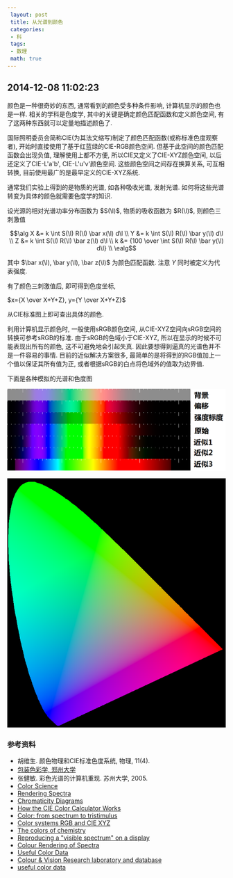 ```yaml
---
 layout: post
 title: 从光谱到颜色
 categories:
 - 科
 tags:
 - 数理
 math: true
---
```


## 2014-12-08 11:02:23

颜色是一种很奇妙的东西, 通常看到的颜色受多种条件影响, 计算机显示的颜色也是一样. 相关的学科是色度学,
其中的关键是确定颜色匹配函数和定义颜色空间, 有了这两种东西就可以定量地描述颜色了.

国际照明委员会简称CIE(为其法文缩写)制定了颜色匹配函数(或称标准色度观察者), 开始时直接使用了基于红蓝绿的CIE-RGB颜色空间.
但基于此空间的颜色匹配函数会出现负值, 理解使用上都不方便, 所以CIE又定义了CIE-XYZ颜色空间, 以后还定义了CIE-L'a'b', 
CIE-L'u'v'颜色空间. 这些颜色空间之间存在换算关系, 可互相转换, 目前使用最广的是最早定义的CIE-XYZ系统.

通常我们实验上得到的是物质的光谱, 如各种吸收光谱, 发射光谱. 如何将这些光谱转变为具体的颜色就需要色度学的知识.

设光源的相对光谱功率分布函数为 $S(\l)$, 物质的吸收函数为 $R(\l)$, 则颜色三刺激值

$$\alg
X &= k \int S(\l) R(\l) \bar x(\l) d\l \\
Y &= k \int S(\l) R(\l) \bar y(\l) d\l \\
Z &= k \int S(\l) R(\l) \bar z(\l) d\l \\
k &= {100 \over \int S(\l) R(\l) \bar y(\l) d\l} \\
\ealg$$

其中 $\bar x(\l), \bar y(\l), \bar z(\l)$ 为颜色匹配函数. 注意 $Y$ 同时被定义为代表强度.

有了颜色三刺激值后, 即可得到色度坐标,

$x={X \over X+Y+Z}, y={Y \over X+Y+Z}$

从CIE标准图上即可查出具体的颜色.

利用计算机显示颜色时, 一般使用sRGB颜色空间, 从CIE-XYZ空间向sRGB空间的转换可参考sRGB的标准.
由于sRGB的色域小于CIE-XYZ, 所以在显示的时候不可能表现出所有的颜色, 这不可避免地会引起失真.
因此要想得到逼真的光谱色并不是一件容易的事情.
目前的近似解决方案很多, 最简单的是将得到的RGB值加上一个值以保证其所有值为正, 或者根据sRGB的白点将色域外的值取为边界值.

下面是各种模拟的光谱和色度图

![](/pic/CIE_光谱.png)

![](/pic/CIE_色度.png)

### 参考资料

- 胡维生. 颜色物理和CIE标准色度系统, 物理, 11(4).
- [包装色彩学, 郑州大学](http://www.cgan.net/book/books/print/packcolor/link/content.htm)
- 张健敏. 彩色光谱的计算机重现. 苏州大学, 2005.
- [Color Science](http://www.midnightkite.com/color.html)
- [Rendering Spectra](http://mintaka.sdsu.edu/GF/explain/optics/rendering.html)
- [Chromaticity Diagrams](http://www.efg2.com/Lab/Graphics/Colors/Chromaticity.htm)
- [How the CIE Color Calculator Works](http://www.brucelindbloom.com/index.html?ColorCalcHelp.html)
- [Color: from spectrum to tristimulus](https://rip94550.wordpress.com/2009/10/26/color-from-spectrum-to-tristimulus/)
- [Color systems RGB and CIE XYZ](http://www.optique-ingenieur.org/en/courses/OPI_ang_M07_C02/co/Contenu_07.html)
- [The colors of chemistry](http://jiahao.github.io/julia-blog/2014/06/09/the-colors-of-chemistry.html)
- [Reproducing a "visible spectrum" on a display](http://www.techmind.org/colour/spectra.html)
- [Colour Rendering of Spectra](https://www.fourmilab.ch/documents/specrend/)
- [Useful Color Data](http://www.rit.edu/cos/colorscience/rc_useful_data.php)
- [Colour & Vision Research laboratory and database](http://cvrl.ioo.ucl.ac.uk/)
- [useful color data](http://www.cis.rit.edu/research/mcsl2/online/cie.php)


